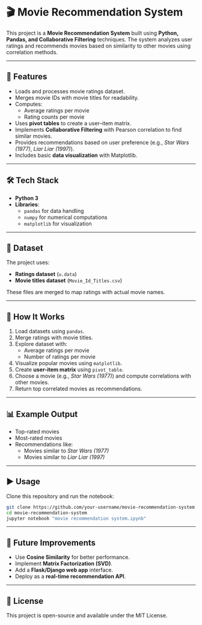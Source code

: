 # 🎬 Movie Recommendation System

This project is a **Movie Recommendation System** built using **Python, Pandas, and Collaborative Filtering** techniques. The system analyzes user ratings and recommends movies based on similarity to other movies using correlation methods.

---

## 📌 Features
- Loads and processes movie ratings dataset.  
- Merges movie IDs with movie titles for readability.  
- Computes:  
  - Average ratings per movie  
  - Rating counts per movie  
- Uses **pivot tables** to create a user–item matrix.  
- Implements **Collaborative Filtering** with Pearson correlation to find similar movies.  
- Provides recommendations based on user preference (e.g., *Star Wars (1977)*, *Liar Liar (1997)*).  
- Includes basic **data visualization** with Matplotlib.  

---

## 🛠️ Tech Stack
- **Python 3**  
- **Libraries**:  
  - `pandas` for data handling  
  - `numpy` for numerical computations  
  - `matplotlib` for visualization  

---

## 📂 Dataset
The project uses:  
- **Ratings dataset** (`u.data`)  
- **Movie titles dataset** (`Movie_Id_Titles.csv`)  

These files are merged to map ratings with actual movie names.

---

## 🚀 How It Works
1. Load datasets using `pandas`.  
2. Merge ratings with movie titles.  
3. Explore dataset with:  
   - Average ratings per movie  
   - Number of ratings per movie  
4. Visualize popular movies using `matplotlib`.  
5. Create **user-item matrix** using `pivot_table`.  
6. Choose a movie (e.g., *Star Wars (1977)*) and compute correlations with other movies.  
7. Return top correlated movies as recommendations.  

---

## 📊 Example Output
- Top-rated movies  
- Most-rated movies  
- Recommendations like:  
  - Movies similar to *Star Wars (1977)*  
  - Movies similar to *Liar Liar (1997)*  

---

## ▶️ Usage
Clone this repository and run the notebook:

```bash
git clone https://github.com/your-username/movie-recommendation-system.git
cd movie-recommendation-system
jupyter notebook "movie recommendation system.ipynb"
```

---

## 📌 Future Improvements
- Use **Cosine Similarity** for better performance.  
- Implement **Matrix Factorization (SVD)**.  
- Add a **Flask/Django web app** interface.  
- Deploy as a **real-time recommendation API**.  

---

## 📜 License
This project is open-source and available under the MIT License.
